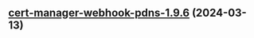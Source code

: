 

## [cert-manager-webhook-pdns-1.9.6](https://github.com/cyr-ius/truenas-charts/compare/cert-manager-webhook-pdns-1.9.5...cert-manager-webhook-pdns-1.9.6) (2024-03-13)

